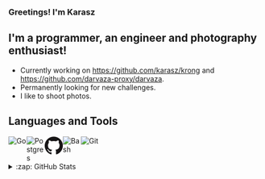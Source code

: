 ### Greetings! I'm Karasz

## I'm a programmer, an engineer and photography enthusiast!
- Currently working on https://github.com/karasz/krong and https://github.com/darvaza-proxy/darvaza.
- Permanently looking for new challenges.
- I like to shoot photos.

## Languages and Tools
<img align="left" alt="Go" width="36px" src="https://upload.wikimedia.org/wikipedia/commons/thumb/0/05/Go_Logo_Blue.svg/2560px-Go_Logo_Blue.svg.png" />
<img align="left" alt="Postgres" width="36px" src="https://upload.wikimedia.org/wikipedia/commons/thumb/2/29/Postgresql_elephant.svg/220px-Postgresql_elephant.svg.png" />
<img align="left" alt="Github" width="36px" src="https://raw.githubusercontent.com/github/explore/78df643247d429f6cc873026c0622819ad797942/topics/github/github.png" />
<img align="left" alt="Bash" width="36px" src="https://cdn.rawgit.com/odb/official-bash-logo/master/assets/Logos/Identity/PNG/BASH_logo-transparent-bg-color.png">
<img align="left" alt="Git" width="36px" src="https://upload.wikimedia.org/wikipedia/commons/b/bb/Gitea_Logo.svg" />

<br />
<br />
<br />

<details>
  <summary>:zap: GitHub Stats</summary>

  <img align="left" alt="Karasz's GitHub Stats" src="https://github-readme-stats.vercel.app/api?username=karasz&show_icons=true&theme=dracula&hide_border=true&include_all_commits=true" />

</details>
